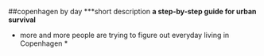 ##copenhagen by day
***short description
****a step-by-step guide for urban survival****
* more and more people are trying to figure out everyday living in Copenhagen *
